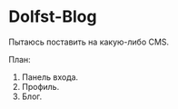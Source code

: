 Dolfst-Blog
=======

Пытаюсь поставить на какую-либо CMS.

План: 
1) Панель входа.
2) Профиль. 
3) Блог.
